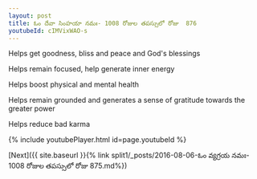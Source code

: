 ```yaml
---
layout: post
title: ఓం దేవా సింహయా నమః- 1008 రోజుల తపస్సులో రోజు  876
youtubeId: cIMVixWAO-s
---
```

 
 
Helps get goodness, bliss and peace and God's blessings
 
Helps remain focused, help generate inner energy 
 
Helps boost physical and mental health 
 
Helps remain grounded and generates a sense of gratitude towards the greater power 
 
Helps reduce bad karma
 
 
 
 


{% include youtubePlayer.html id=page.youtubeId %}
 
[Next]({{ site.baseurl }}{% link  split1/_posts/2016-08-06-ఓం వ్యగ్రయ నమః- 1008 రోజుల తపస్సులో రోజు  875.md%})
 
